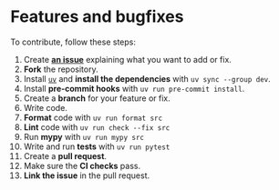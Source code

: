 # Features and bugfixes

To contribute, follow these steps:

1. Create **[an issue](https://github.com/cleanenergyexchange/fastapi-zitadel-auth/issues)** explaining what you want to add or fix.
2. **Fork** the repository.
3. Install [`uv`](https://docs.astral.sh/uv/) and **install the dependencies** with `uv sync --group dev`.
4. Install **pre-commit hooks** with `uv run pre-commit install`.
5. Create a **branch** for your feature or fix.
6. Write code.
7. **Format** code with `uv run format src`
8. **Lint** code with `uv run check --fix src`
9. Run **mypy** with `uv run mypy src`
10. Write and run **tests** with `uv run pytest`
11. Create a **pull request**.
12. Make sure the **CI checks** pass.
13. **Link the issue** in the pull request.
